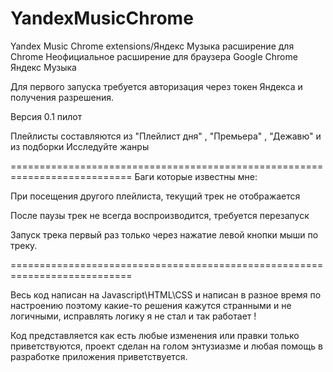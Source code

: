 # YandexMusicChrome
Yandex Music Chrome extensions/Яндекс Музыка расширение для Chrome 
Неофициальное  расширение для браузера Google Chrome Яндекс Музыка 

Для первого запуска требуется авторизация через токен Яндекса и получения разрешения. 



Версия 0.1 пилот 

Плейлисты составляются из "Плейлист дня" ,  "Премьера" , "Дежавю"  и из подборки Исследуйте жанры

===========================================================================
Баги которые известны мне:

При посещения другого плейлиста,  текущий трек не отображается

После паузы трек не всегда воспроизводится, требуется перезапуск

Запуск трека первый раз только через нажатие левой кнопки мыши по треку.

===========================================================================

Весь код написан на Javascript\HTML\CSS  и написан в разное время по настроению поэтому какие-то решения кажутся странными и не логичными,  исправлять логику я не стал и так работает !

  Код представляется как есть любые изменения или правки только приветствуются, проект сделан на голом энтузиазме и любая помощь в разработке приложения приветствуется.  
